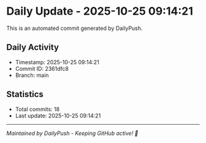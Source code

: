 # Daily Update - 2025-10-25 09:14:21

This is an automated commit generated by DailyPush.

## Daily Activity
- Timestamp: 2025-10-25 09:14:21
- Commit ID: 2361dfc8
- Branch: main

## Statistics
- Total commits: 18
- Last update: 2025-10-25 09:14:21

---
*Maintained by DailyPush - Keeping GitHub active! 🚀*
